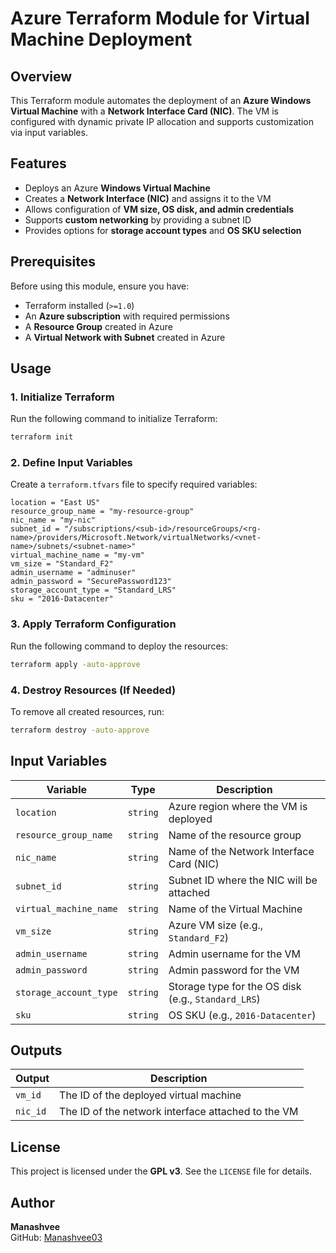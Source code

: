 # Azure Terraform Module for Virtual Machine Deployment

## Overview
This Terraform module automates the deployment of an **Azure Windows Virtual Machine** with a **Network Interface Card (NIC)**. The VM is configured with dynamic private IP allocation and supports customization via input variables.

## Features
- Deploys an Azure **Windows Virtual Machine**
- Creates a **Network Interface (NIC)** and assigns it to the VM
- Allows configuration of **VM size, OS disk, and admin credentials**
- Supports **custom networking** by providing a subnet ID
- Provides options for **storage account types** and **OS SKU selection**

## Prerequisites
Before using this module, ensure you have:
- Terraform installed (`>=1.0`)
- An **Azure subscription** with required permissions
- A **Resource Group** created in Azure
- A **Virtual Network with Subnet** created in Azure

## Usage
### 1. Initialize Terraform
Run the following command to initialize Terraform:
```sh
terraform init
```

### 2. Define Input Variables
Create a `terraform.tfvars` file to specify required variables:
```hcl
location = "East US"
resource_group_name = "my-resource-group"
nic_name = "my-nic"
subnet_id = "/subscriptions/<sub-id>/resourceGroups/<rg-name>/providers/Microsoft.Network/virtualNetworks/<vnet-name>/subnets/<subnet-name>"
virtual_machine_name = "my-vm"
vm_size = "Standard_F2"
admin_username = "adminuser"
admin_password = "SecurePassword123"
storage_account_type = "Standard_LRS"
sku = "2016-Datacenter"
```

### 3. Apply Terraform Configuration
Run the following command to deploy the resources:
```sh
terraform apply -auto-approve
```

### 4. Destroy Resources (If Needed)
To remove all created resources, run:
```sh
terraform destroy -auto-approve
```

## Input Variables
| Variable | Type | Description |
|----------|------|-------------|
| `location` | `string` | Azure region where the VM is deployed |
| `resource_group_name` | `string` | Name of the resource group |
| `nic_name` | `string` | Name of the Network Interface Card (NIC) |
| `subnet_id` | `string` | Subnet ID where the NIC will be attached |
| `virtual_machine_name` | `string` | Name of the Virtual Machine |
| `vm_size` | `string` | Azure VM size (e.g., `Standard_F2`) |
| `admin_username` | `string` | Admin username for the VM |
| `admin_password` | `string` | Admin password for the VM |
| `storage_account_type` | `string` | Storage type for the OS disk (e.g., `Standard_LRS`) |
| `sku` | `string` | OS SKU (e.g., `2016-Datacenter`) |

## Outputs
| Output | Description |
|--------|-------------|
| `vm_id` | The ID of the deployed virtual machine |
| `nic_id` | The ID of the network interface attached to the VM |

## License
This project is licensed under the **GPL v3**. See the `LICENSE` file for details.

## Author
**Manashvee**  
GitHub: [Manashvee03](https://github.com/Manashvee03)

